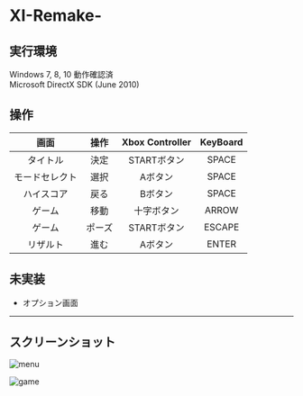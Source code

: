 # XI-Remake-

## 実行環境

Windows 7, 8, 10 動作確認済  
Microsoft DirectX SDK (June 2010)


## 操作

|画面|操作|Xbox Controller|KeyBoard|
|:---:|:---:|:---:|:---:|
|タイトル|決定|STARTボタン|SPACE|
|モードセレクト|選択 |Aボタン|SPACE|
|ハイスコア|戻る|Bボタン|SPACE|
|ゲーム|移動|十字ボタン|ARROW| 
|ゲーム|ポーズ|STARTボタン|ESCAPE| 
|リザルト|進む|Aボタン|ENTER| 

## 未実装

- オプション画面

-------------------

## スクリーンショット

![menu](https://user-images.githubusercontent.com/9031790/98631406-b5459180-2360-11eb-93f0-fc8f82cdd60f.png)

![game](https://user-images.githubusercontent.com/9031790/98631404-b4146480-2360-11eb-929d-98bb6814df36.png)
